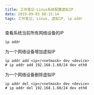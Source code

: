 ```yaml
---
title: 工作笔记-Linux系统配置虚拟IP
date: 2019-09-03 08:15:14
tags: 工作笔记, Linux, 虚拟IP, ip addr
---
```


查看系统当前所有网络设备的IP

```(shell)
ip addr
```

为一个网络设备增加虚拟IP

```(shell)
ip addr add <ip>/<netmask> dev <device>
# ip addr add 192.168.1.60/24 dev eth0
```

为一个网络设备删除虚拟IP

```(shell)
ip addr del <ip>/<netmask> dev <device>
# ip addr del 192.168.1.60/24 dev eth0
```
